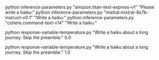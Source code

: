 
python inference-parameters.py "amazon.titan-text-express-v1" "Please write a haiku:"
python inference-parameters.py "mistral.mixtral-8x7b-instruct-v0:1" "Write a haiku:"
python inference-parameters.py "cohere.command-text-v14" "Write a haiku:"

python response-variable-temperature.py "Write a haiku about a long journey. Skip the preamble:" 0.0

python response-variable-temperature.py "Write a haiku about a long journey. Skip the preamble:" 1.0
